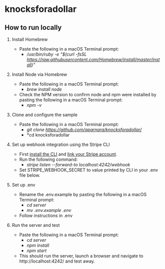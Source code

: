 # knocksforadollar

## How to run locally

1. Install Homebrew
    - Paste the following in a macOS Terminal prompt: 
      - */usr/bin/ruby -e "$(curl -fsSL https://raw.githubusercontent.com/Homebrew/install/master/install)"*

2. Install Node via Homebrew
    - Paste the following in a macOS Terminal prompt: 
      - *brew install node*
    - Check the NPM version to confirm node and npm were installed by pasting the following in a macOS Terminal prompt: 
      - *npm -v*

3. Clone and configure the sample 
    - Paste the following in a macOS Terminal prompt: 
      - *git clone https://github.com/aparnara/knocksforadollar/*
      - *cd knocksforadollar

4. Set up webhook integration using the Stripe CLI
    - First [install the CLI](https://stripe.com/docs/stripe-cli) and [link your Stripe account](https://stripe.com/docs/stripe-cli#link-account).
    - Run the following command:
      - *stripe listen --forward-to localhost:4242/webhook*
    - Set STRIPE_WEBHOOK_SECRET to value printed by CLI in your .env file below.
    
5. Set up .env
    - Rename the .env.example by pasting the following in a macOS Terminal prompt:
      - *cd server*
      - *mv .env.example .env*
    - Follow instructions in .env

4. Run the server and test
    - Paste the following in a macOS Terminal prompt:
      - *cd server*
      - *npm install*
      - *npm start*
    - This should run the server, launch a browser and navigate to http://localhost:4242/ and test away. 

